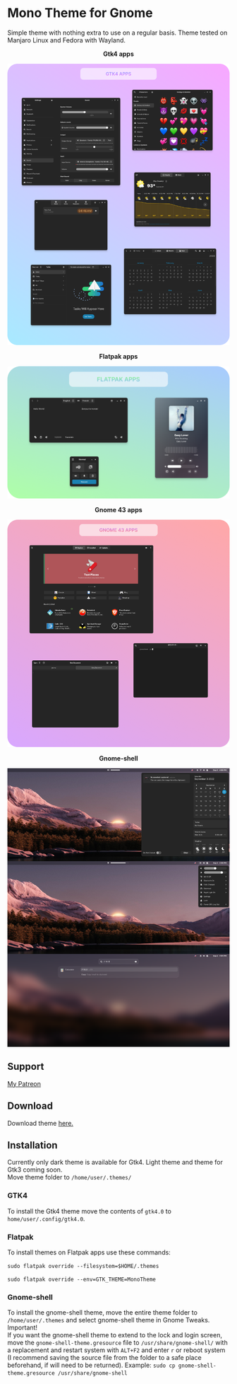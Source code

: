 # Mono Theme for Gnome
Simple theme with nothing extra to use on a regular basis. Theme tested on Manjaro Linux and Fedora with Wayland.

<p align="center"><b>Gtk4 apps</b></p>
<p align="center">
  <img alt="apps" src="images/apps.png">
</p>

<p align="center"><b>Flatpak apps</b></p>
<p align="center">
  <img alt="flatpak" src="images/flatpak.png">
</p>

<p align="center"><b>Gnome 43 apps</b></p>
<p align="center">
  <img alt="apps" src="images/gnome43.png">
</p>

<p align="center"><b>Gnome-shell</b></p>
<p align="center">
  <img alt="apps" src="images/gnome-shell.png">
</p>

## Support
[My Patreon](https://www.patreon.com/witalihirsch)

## Download
Download theme [here.](https://github.com/witalihirsch/Mono-gtk-theme/releases)

## Installation
Currently only dark theme is available for Gtk4. Light theme and theme for Gtk3 coming soon.  
Move theme folder to `/home/user/.themes/`

### GTK4
To install the Gtk4 theme move the contents of `gtk4.0` to `home/user/.config/gtk4.0`.

### Flatpak
To install themes on Flatpak apps use these commands:  
```pwsh
sudo flatpak override --filesystem=$HOME/.themes
```  
```pwsh
sudo flatpak override --env=GTK_THEME=MonoTheme
```

### Gnome-shell
To install the gnome-shell theme, move the entire theme folder to `/home/user/.themes` and select gnome-shell theme in Gnome Tweaks.  
Important!  
If you want the gnome-shell theme to extend to the lock and login screen, move the `gnome-shell-theme.gresource` file to `/usr/share/gnome-shell/` with a replacement and restart system with `ALT+F2` and enter `r` or reboot system (I recommend saving the source file from the folder to a safe place beforehand, if will need to be returned).
Example: ```sudo cp gnome-shell-theme.gresource /usr/share/gnome-shell```


